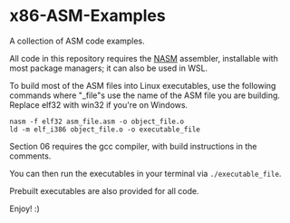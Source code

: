 # x86-ASM-Examples

A collection of ASM code examples.

All code in this repository requires the [NASM](https://www.nasm.us/) assembler, installable with most package managers; it can also be used in WSL.

To build most of the ASM files into Linux executables, use the following commands where "_file"s use the name of the ASM file you are building. Replace elf32 with win32 if you're on Windows.

```shell
nasm -f elf32 asm_file.asm -o object_file.o
ld -m elf_i386 object_file.o -o executable_file
```

Section 06 requires the gcc compiler, with build instructions in the comments.

You can then run the executables in your terminal via `./executable_file`.

Prebuilt executables are also provided for all code.

Enjoy! :)

